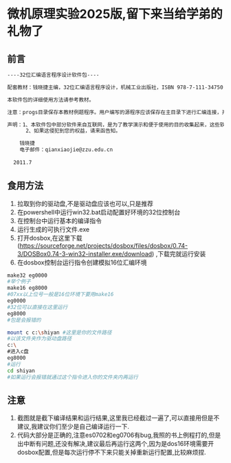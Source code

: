 # 微机原理实验2025版,留下来当给学弟的礼物了

## 前言

```txt
----32位汇编语言程序设计软件包----

配套教材：钱晓捷主编，32位汇编语言程序设计，机械工业出版社，ISBN 978-7-111-34750-7

本软件包的详细使用方法请参考教材。

注意：progs目录保存本教材例题程序。用户编写的源程序应该保存在主目录下进行汇编连接，开发完成后可以再保存在其他目录。

声明：1、本软件包中部分软件来自互联网，是为了教学演示和便于使用的目的收集起来，这些软件的版权归其所有者拥有，不得用于商业目的。
      2、如果这侵犯到您的权益，请来函告知。

    钱晓捷
    电子邮件：qianxiaojie@zzu.edu.cn
    
  2011.7
```

## 食用方法

1. 拉取到你的驱动盘,不是驱动盘应该也可以,只是推荐
2. 在powershell中运行win32.bat启动配置好环境的32位控制台
3. 在控制台中运行基本的编译指令
4. 运行生成的可执行文件.exe
5. 打开dosbox,在这里下载 (https://sourceforge.net/projects/dosbox/files/dosbox/0.74-3/DOSBox0.74-3-win32-installer.exe/download) ,下载完就运行安装
6. 在dosbox控制台运行指令创建模拟16位汇编环境

```bash
make32 eg0000
#举个例子
make16 eg8000
#07xx以上位号一般是16位环境下要用make16
eg0000
#32位可以直接在这里运行
eg8000
#包是会报错的
```

```bash
mount c c:\shiyan #这里是你的文件路径
#以该文件夹作为驱动盘路径
c:\
#进入c盘
eg8000
#运行
cd shiyan
#如果运行会报错就通过这个指令进入你的文件夹内再运行
```

## 注意

1. 截图就是截下编译结果和运行结果,这里我已经截过一遍了,可以直接用但是不建议,我建议你们至少是自己编译运行一下.
2. 代码大部分是正确的,注意es0702和eg0706有bug,我照的书上例程打的,但是出中断有问题,还没有解决,建议最后再运行这两个,因为是dos16环境需要开dosbox配置,但是每次运行停不下来只能关掉重新运行配置,比较麻烦捏.
